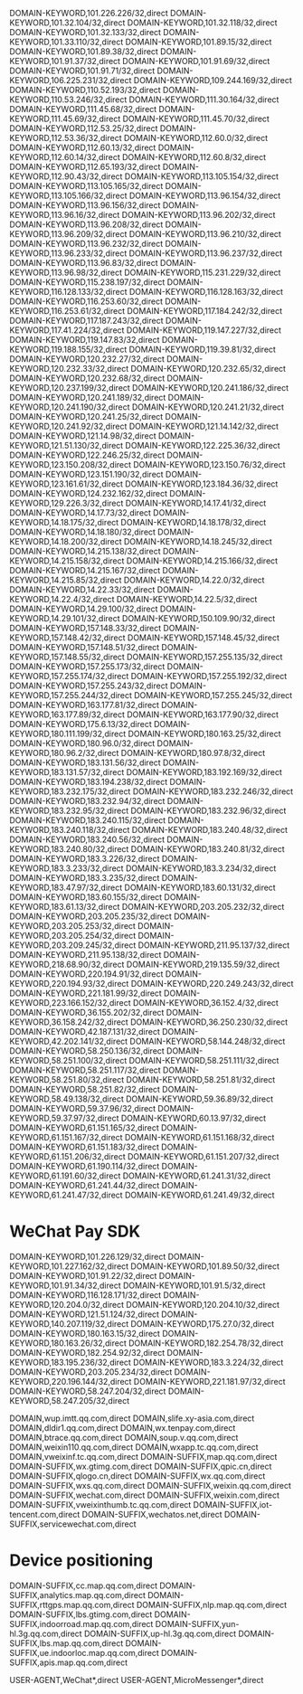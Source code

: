 DOMAIN-KEYWORD,101.226.226/32,direct
DOMAIN-KEYWORD,101.32.104/32,direct
DOMAIN-KEYWORD,101.32.118/32,direct
DOMAIN-KEYWORD,101.32.133/32,direct
DOMAIN-KEYWORD,101.33.110/32,direct
DOMAIN-KEYWORD,101.89.15/32,direct
DOMAIN-KEYWORD,101.89.38/32,direct
DOMAIN-KEYWORD,101.91.37/32,direct
DOMAIN-KEYWORD,101.91.69/32,direct
DOMAIN-KEYWORD,101.91.71/32,direct
DOMAIN-KEYWORD,106.225.231/32,direct
DOMAIN-KEYWORD,109.244.169/32,direct
DOMAIN-KEYWORD,110.52.193/32,direct
DOMAIN-KEYWORD,110.53.246/32,direct
DOMAIN-KEYWORD,111.30.164/32,direct
DOMAIN-KEYWORD,111.45.68/32,direct
DOMAIN-KEYWORD,111.45.69/32,direct
DOMAIN-KEYWORD,111.45.70/32,direct
DOMAIN-KEYWORD,112.53.25/32,direct
DOMAIN-KEYWORD,112.53.36/32,direct
DOMAIN-KEYWORD,112.60.0/32,direct
DOMAIN-KEYWORD,112.60.13/32,direct
DOMAIN-KEYWORD,112.60.14/32,direct
DOMAIN-KEYWORD,112.60.8/32,direct
DOMAIN-KEYWORD,112.65.193/32,direct
DOMAIN-KEYWORD,112.90.43/32,direct
DOMAIN-KEYWORD,113.105.154/32,direct
DOMAIN-KEYWORD,113.105.165/32,direct
DOMAIN-KEYWORD,113.105.166/32,direct
DOMAIN-KEYWORD,113.96.154/32,direct
DOMAIN-KEYWORD,113.96.156/32,direct
DOMAIN-KEYWORD,113.96.16/32,direct
DOMAIN-KEYWORD,113.96.202/32,direct
DOMAIN-KEYWORD,113.96.208/32,direct
DOMAIN-KEYWORD,113.96.209/32,direct
DOMAIN-KEYWORD,113.96.210/32,direct
DOMAIN-KEYWORD,113.96.232/32,direct
DOMAIN-KEYWORD,113.96.233/32,direct
DOMAIN-KEYWORD,113.96.237/32,direct
DOMAIN-KEYWORD,113.96.83/32,direct
DOMAIN-KEYWORD,113.96.98/32,direct
DOMAIN-KEYWORD,115.231.229/32,direct
DOMAIN-KEYWORD,115.238.197/32,direct
DOMAIN-KEYWORD,116.128.133/32,direct
DOMAIN-KEYWORD,116.128.163/32,direct
DOMAIN-KEYWORD,116.253.60/32,direct
DOMAIN-KEYWORD,116.253.61/32,direct
DOMAIN-KEYWORD,117.184.242/32,direct
DOMAIN-KEYWORD,117.187.243/32,direct
DOMAIN-KEYWORD,117.41.224/32,direct
DOMAIN-KEYWORD,119.147.227/32,direct
DOMAIN-KEYWORD,119.147.83/32,direct
DOMAIN-KEYWORD,119.188.155/32,direct
DOMAIN-KEYWORD,119.39.81/32,direct
DOMAIN-KEYWORD,120.232.27/32,direct
DOMAIN-KEYWORD,120.232.33/32,direct
DOMAIN-KEYWORD,120.232.65/32,direct
DOMAIN-KEYWORD,120.232.68/32,direct
DOMAIN-KEYWORD,120.237.199/32,direct
DOMAIN-KEYWORD,120.241.186/32,direct
DOMAIN-KEYWORD,120.241.189/32,direct
DOMAIN-KEYWORD,120.241.190/32,direct
DOMAIN-KEYWORD,120.241.21/32,direct
DOMAIN-KEYWORD,120.241.25/32,direct
DOMAIN-KEYWORD,120.241.92/32,direct
DOMAIN-KEYWORD,121.14.142/32,direct
DOMAIN-KEYWORD,121.14.98/32,direct
DOMAIN-KEYWORD,121.51.130/32,direct
DOMAIN-KEYWORD,122.225.36/32,direct
DOMAIN-KEYWORD,122.246.25/32,direct
DOMAIN-KEYWORD,123.150.208/32,direct
DOMAIN-KEYWORD,123.150.76/32,direct
DOMAIN-KEYWORD,123.151.190/32,direct
DOMAIN-KEYWORD,123.161.61/32,direct
DOMAIN-KEYWORD,123.184.36/32,direct
DOMAIN-KEYWORD,124.232.162/32,direct
DOMAIN-KEYWORD,129.226.3/32,direct
DOMAIN-KEYWORD,14.17.41/32,direct
DOMAIN-KEYWORD,14.17.73/32,direct
DOMAIN-KEYWORD,14.18.175/32,direct
DOMAIN-KEYWORD,14.18.178/32,direct
DOMAIN-KEYWORD,14.18.180/32,direct
DOMAIN-KEYWORD,14.18.200/32,direct
DOMAIN-KEYWORD,14.18.245/32,direct
DOMAIN-KEYWORD,14.215.138/32,direct
DOMAIN-KEYWORD,14.215.158/32,direct
DOMAIN-KEYWORD,14.215.166/32,direct
DOMAIN-KEYWORD,14.215.167/32,direct
DOMAIN-KEYWORD,14.215.85/32,direct
DOMAIN-KEYWORD,14.22.0/32,direct
DOMAIN-KEYWORD,14.22.33/32,direct
DOMAIN-KEYWORD,14.22.4/32,direct
DOMAIN-KEYWORD,14.22.5/32,direct
DOMAIN-KEYWORD,14.29.100/32,direct
DOMAIN-KEYWORD,14.29.101/32,direct
DOMAIN-KEYWORD,150.109.90/32,direct
DOMAIN-KEYWORD,157.148.33/32,direct
DOMAIN-KEYWORD,157.148.42/32,direct
DOMAIN-KEYWORD,157.148.45/32,direct
DOMAIN-KEYWORD,157.148.51/32,direct
DOMAIN-KEYWORD,157.148.55/32,direct
DOMAIN-KEYWORD,157.255.135/32,direct
DOMAIN-KEYWORD,157.255.173/32,direct
DOMAIN-KEYWORD,157.255.174/32,direct
DOMAIN-KEYWORD,157.255.192/32,direct
DOMAIN-KEYWORD,157.255.243/32,direct
DOMAIN-KEYWORD,157.255.244/32,direct
DOMAIN-KEYWORD,157.255.245/32,direct
DOMAIN-KEYWORD,163.177.81/32,direct
DOMAIN-KEYWORD,163.177.89/32,direct
DOMAIN-KEYWORD,163.177.90/32,direct
DOMAIN-KEYWORD,175.6.13/32,direct
DOMAIN-KEYWORD,180.111.199/32,direct
DOMAIN-KEYWORD,180.163.25/32,direct
DOMAIN-KEYWORD,180.96.0/32,direct
DOMAIN-KEYWORD,180.96.2/32,direct
DOMAIN-KEYWORD,180.97.8/32,direct
DOMAIN-KEYWORD,183.131.56/32,direct
DOMAIN-KEYWORD,183.131.57/32,direct
DOMAIN-KEYWORD,183.192.169/32,direct
DOMAIN-KEYWORD,183.194.238/32,direct
DOMAIN-KEYWORD,183.232.175/32,direct
DOMAIN-KEYWORD,183.232.246/32,direct
DOMAIN-KEYWORD,183.232.94/32,direct
DOMAIN-KEYWORD,183.232.95/32,direct
DOMAIN-KEYWORD,183.232.96/32,direct
DOMAIN-KEYWORD,183.240.115/32,direct
DOMAIN-KEYWORD,183.240.118/32,direct
DOMAIN-KEYWORD,183.240.48/32,direct
DOMAIN-KEYWORD,183.240.56/32,direct
DOMAIN-KEYWORD,183.240.80/32,direct
DOMAIN-KEYWORD,183.240.81/32,direct
DOMAIN-KEYWORD,183.3.226/32,direct
DOMAIN-KEYWORD,183.3.233/32,direct
DOMAIN-KEYWORD,183.3.234/32,direct
DOMAIN-KEYWORD,183.3.235/32,direct
DOMAIN-KEYWORD,183.47.97/32,direct
DOMAIN-KEYWORD,183.60.131/32,direct
DOMAIN-KEYWORD,183.60.155/32,direct
DOMAIN-KEYWORD,183.61.13/32,direct
DOMAIN-KEYWORD,203.205.232/32,direct
DOMAIN-KEYWORD,203.205.235/32,direct
DOMAIN-KEYWORD,203.205.253/32,direct
DOMAIN-KEYWORD,203.205.254/32,direct
DOMAIN-KEYWORD,203.209.245/32,direct
DOMAIN-KEYWORD,211.95.137/32,direct
DOMAIN-KEYWORD,211.95.138/32,direct
DOMAIN-KEYWORD,218.68.90/32,direct
DOMAIN-KEYWORD,219.135.59/32,direct
DOMAIN-KEYWORD,220.194.91/32,direct
DOMAIN-KEYWORD,220.194.93/32,direct
DOMAIN-KEYWORD,220.249.243/32,direct
DOMAIN-KEYWORD,221.181.99/32,direct
DOMAIN-KEYWORD,223.166.152/32,direct
DOMAIN-KEYWORD,36.152.4/32,direct
DOMAIN-KEYWORD,36.155.202/32,direct
DOMAIN-KEYWORD,36.158.242/32,direct
DOMAIN-KEYWORD,36.250.230/32,direct
DOMAIN-KEYWORD,42.187.131/32,direct
DOMAIN-KEYWORD,42.202.141/32,direct
DOMAIN-KEYWORD,58.144.248/32,direct
DOMAIN-KEYWORD,58.250.136/32,direct
DOMAIN-KEYWORD,58.251.100/32,direct
DOMAIN-KEYWORD,58.251.111/32,direct
DOMAIN-KEYWORD,58.251.117/32,direct
DOMAIN-KEYWORD,58.251.80/32,direct
DOMAIN-KEYWORD,58.251.81/32,direct
DOMAIN-KEYWORD,58.251.82/32,direct
DOMAIN-KEYWORD,58.49.138/32,direct
DOMAIN-KEYWORD,59.36.89/32,direct
DOMAIN-KEYWORD,59.37.96/32,direct
DOMAIN-KEYWORD,59.37.97/32,direct
DOMAIN-KEYWORD,60.13.97/32,direct
DOMAIN-KEYWORD,61.151.165/32,direct
DOMAIN-KEYWORD,61.151.167/32,direct
DOMAIN-KEYWORD,61.151.168/32,direct
DOMAIN-KEYWORD,61.151.183/32,direct
DOMAIN-KEYWORD,61.151.206/32,direct
DOMAIN-KEYWORD,61.151.207/32,direct
DOMAIN-KEYWORD,61.190.114/32,direct
DOMAIN-KEYWORD,61.191.60/32,direct
DOMAIN-KEYWORD,61.241.31/32,direct
DOMAIN-KEYWORD,61.241.44/32,direct
DOMAIN-KEYWORD,61.241.47/32,direct
DOMAIN-KEYWORD,61.241.49/32,direct

# WeChat Pay SDK
DOMAIN-KEYWORD,101.226.129/32,direct
DOMAIN-KEYWORD,101.227.162/32,direct
DOMAIN-KEYWORD,101.89.50/32,direct
DOMAIN-KEYWORD,101.91.22/32,direct
DOMAIN-KEYWORD,101.91.34/32,direct
DOMAIN-KEYWORD,101.91.5/32,direct
DOMAIN-KEYWORD,116.128.171/32,direct
DOMAIN-KEYWORD,120.204.0/32,direct
DOMAIN-KEYWORD,120.204.10/32,direct
DOMAIN-KEYWORD,121.51.124/32,direct
DOMAIN-KEYWORD,140.207.119/32,direct
DOMAIN-KEYWORD,175.27.0/32,direct
DOMAIN-KEYWORD,180.163.15/32,direct
DOMAIN-KEYWORD,180.163.26/32,direct
DOMAIN-KEYWORD,182.254.78/32,direct
DOMAIN-KEYWORD,182.254.92/32,direct
DOMAIN-KEYWORD,183.195.236/32,direct
DOMAIN-KEYWORD,183.3.224/32,direct
DOMAIN-KEYWORD,203.205.234/32,direct
DOMAIN-KEYWORD,220.196.144/32,direct
DOMAIN-KEYWORD,221.181.97/32,direct
DOMAIN-KEYWORD,58.247.204/32,direct
DOMAIN-KEYWORD,58.247.205/32,direct

DOMAIN,wup.imtt.qq.com,direct
DOMAIN,slife.xy-asia.com,direct
DOMAIN,dldir1.qq.com,direct
DOMAIN,wx.tenpay.com,direct
DOMAIN,btrace.qq.com,direct
DOMAIN,soup.v.qq.com,direct
DOMAIN,weixin110.qq.com,direct
DOMAIN,wxapp.tc.qq.com,direct
DOMAIN,vweixinf.tc.qq.com,direct
DOMAIN-SUFFIX,map.qq.com,direct
DOMAIN-SUFFIX,wx.gtimg.com,direct
DOMAIN-SUFFIX,qpic.cn,direct
DOMAIN-SUFFIX,qlogo.cn,direct
DOMAIN-SUFFIX,wx.qq.com,direct
DOMAIN-SUFFIX,wxs.qq.com,direct
DOMAIN-SUFFIX,weixin.qq.com,direct
DOMAIN-SUFFIX,wechat.com,direct
DOMAIN-SUFFIX,weixin.com,direct
DOMAIN-SUFFIX,vweixinthumb.tc.qq.com,direct
DOMAIN-SUFFIX,iot-tencent.com,direct
DOMAIN-SUFFIX,wechatos.net,direct
DOMAIN-SUFFIX,servicewechat.com,direct

# Device positioning
DOMAIN-SUFFIX,cc.map.qq.com,direct
DOMAIN-SUFFIX,analytics.map.qq.com,direct
DOMAIN-SUFFIX,rttgps.map.qq.com,direct
DOMAIN-SUFFIX,nlp.map.qq.com,direct
DOMAIN-SUFFIX,lbs.gtimg.com,direct
DOMAIN-SUFFIX,indoorroad.map.qq.com,direct
DOMAIN-SUFFIX,yun-hl.3g.qq.com,direct
DOMAIN-SUFFIX,up-hl.3g.qq.com,direct
DOMAIN-SUFFIX,lbs.map.qq.com,direct
DOMAIN-SUFFIX,ue.indoorloc.map.qq.com,direct
DOMAIN-SUFFIX,apis.map.qq.com,direct

USER-AGENT,WeChat*,direct
USER-AGENT,MicroMessenger*,direct
